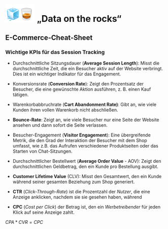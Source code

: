 # <img src="../../Dashboards/python/assets/whisk_rox.png"> „Data on the rocks“

## E-Commerce-Cheat-Sheet


### Wichtige KPIs für das Session Tracking

- Durchschnittliche Sitzungsdauer (__Average Session Length__):
    Misst die durchschnittliche Zeit, die ein Besucher aktiv auf der Website verbringt. Dies ist ein wichtiger Indikator für das Engagement. 

- Konversionsrate (__Conversion Rate__):
    Zeigt den Prozentsatz der Besucher, die eine gewünschte Aktion ausführen, z. B. einen Kauf tätigen. 

- Warenkorbabbruchrate (__Cart Abandonment Rate)__:
    Gibt an, wie viele Kunden ihren vollen Warenkorb nicht abschließen. 
- __Bounce-Rate__:
    Zeigt an, wie viele Besucher nur eine Seite der Website ansehen und dann sofort die Seite verlassen. 
- Besucher-Engagement (__Visitor Engagement__):
    Eine übergreifende Metrik, die den Grad der Interaktion der Besucher mit dem Shop umfasst, wie z.B. das Aufrufen verschiedener Produktseiten oder das Starten von Chat-Sitzungen. 
- Durchschnittlicher Bestellwert (__Average Order Value__ - AOV):
    Zeigt den durchschnittlichen Geldbetrag, den ein Kunde pro Bestellung ausgibt. 
- __Customer Lifetime Value__ (CLV):
Misst den Gesamtwert, den ein Kunde während seiner gesamten Beziehung zum Shop generiert. 

- **CTR** (_Click-Through-Rate_) ist die Prozentzahl der _Nutzer_, die eine Anzeige anklicken, nachdem sie sie gesehen haben, während 
- **CPC** (_Cost per Click_) der Betrag ist, den ein _Werbetreibender_ für jeden Klick auf seine Anzeige zahlt.


$CPA * CVR = CPC$